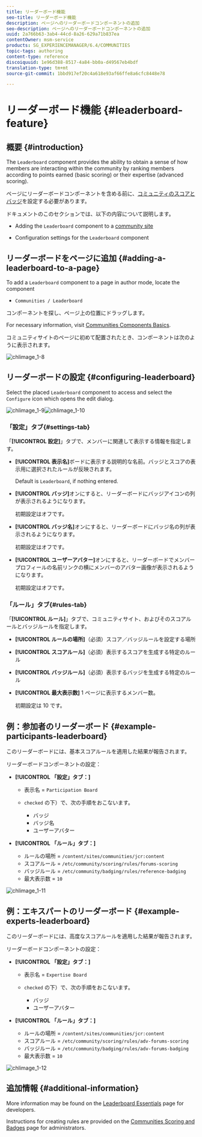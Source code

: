 ```yaml
---
title: リーダーボード機能
seo-title: リーダーボード機能
description: ページへのリーダーボードコンポーネントの追加
seo-description: ページへのリーダーボードコンポーネントの追加
uuid: 2a766b63-3ab4-44cd-8a26-629a71b837ea
contentOwner: msm-service
products: SG_EXPERIENCEMANAGER/6.4/COMMUNITIES
topic-tags: authoring
content-type: reference
discoiquuid: 1e96d388-8517-4a84-bb0a-d49567eb4bdf
translation-type: tm+mt
source-git-commit: 1bbd917ef20c4a618e93af66ffe8a6cfc8448e78

---
```



# リーダーボード機能 {#leaderboard-feature}

## 概要 {#introduction}

The `Leaderboard` component provides the ability to obtain a sense of how members are interacting within the community by ranking members according to points earned (basic scoring) or their expertise (advanced scoring).

ページにリーダーボードコンポーネントを含める前に、[コミュニティのスコアとバッジ](implementing-scoring.md)を設定する必要があります。

ドキュメントのこのセクションでは、以下の内容について説明します。

* Adding the `Leaderboard` component to a [community site](overview.md#community-sites)

* Configuration settings for the `Leaderboard` component

## リーダーボードをページに追加 {#adding-a-leaderboard-to-a-page}

To add a `Leaderboard` component to a page in author mode, locate the component

* `Communities / Leaderboard`

コンポーネントを探し、ページ上の位置にドラッグします。

For necessary information, visit [Communities Components Basics](basics.md).

コミュニティサイトのページに初めて配置されたとき、コンポーネントは次のように表示されます。

![chlimage_1-8](assets/chlimage_1-8.png)

## リーダーボードの設定 {#configuring-leaderboard}

Select the placed `Leaderboard` component to access and select the `Configure` icon which opens the edit dialog.

![chlimage_1-9](assets/chlimage_1-9.png)![chlimage_1-10](assets/chlimage_1-10.png)

### 「設定」タブ{#settings-tab}

「**[!UICONTROL 設定]**」タブで、メンバーに関連して表示する情報を指定します。

* **[!UICONTROL 表示名]**&#x200B;ボードに表示する説明的な名前。バッジとスコアの表示用に選択されたルールが反映されます。

   Default is `Leaderboard`, if nothing entered.

* **[!UICONTROL バッジ]**&#x200B;オンにすると、リーダーボードにバッジアイコンの列が表示されるようになります。

   初期設定はオフです。

* **[!UICONTROL バッジ名]**&#x200B;オンにすると、リーダーボードにバッジ名の列が表示されるようになります。

   初期設定はオフです。

* **[!UICONTROL ユーザーアバター]**&#x200B;オンにすると、リーダーボードでメンバープロフィールの名前リンクの横にメンバーのアバター画像が表示されるようになります。

   初期設定はオフです。

### 「ルール」タブ{#rules-tab}

「**[!UICONTROL ルール]**」タブで、コミュニティサイト、およびそのスコアルールとバッジルールを指定します。

* **[!UICONTROL ルールの場所]**（必須）スコア／バッジルールを設定する場所

* **[!UICONTROL スコアルール]**（必須）表示するスコアを生成する特定のルール

* **[!UICONTROL バッジルール]**（必須）表示するバッジを生成する特定のルール

* **[!UICONTROL 最大表示数]** 1 ページに表示するメンバー数。

   初期設定は 10 です。

## 例：参加者のリーダーボード {#example-participants-leaderboard}

このリーダーボードには、基本スコアルールを適用した結果が報告されます。

リーダーボードコンポーネントの設定：

* **[!UICONTROL 「設定」タブ：]**

   * 表示名 = `Participation Board`
   *  `checked` の下）で、次の手順をおこないます。

      * バッジ
      * バッジ名
      * ユーザーアバター

* **[!UICONTROL 「ルール」タブ：]**

   * ルールの場所 = `/content/sites/communities/jcr:content`
   * スコアルール = `/etc/community/scoring/rules/forums-scoring`
   * バッジルール = `/etc/community/badging/rules/reference-badging`
   * 最大表示数 = `10`

![chlimage_1-11](assets/chlimage_1-11.png)

## 例：エキスパートのリーダーボード {#example-experts-leaderboard}

このリーダーボードには、高度なスコアルールを適用した結果が報告されます。

リーダーボードコンポーネントの設定：

* **[!UICONTROL 「設定」タブ：]**

   * 表示名 = `Expertise Board`
   *  `checked` の下）で、次の手順をおこないます。

      * バッジ
      * ユーザーアバター

* **[!UICONTROL 「ルール」タブ：]**

   * ルールの場所 = `/content/sites/communities/jcr:content`
   * スコアルール = `/etc/community/scoring/rules/adv-forums-scoring`
   * バッジルール = `/etc/community/badging/rules/adv-forums-badging`
   * 最大表示数 = `10`

![chlimage_1-12](assets/chlimage_1-12.png)

## 追加情報 {#additional-information}

More information may be found on the [Leaderboard Essentials](leaderboard.md) page for developers.

Instructions for creating rules are provided on the [Communities Scoring and Badges](implementing-scoring.md) page for administrators.
